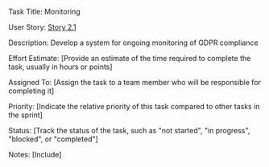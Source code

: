 Task Title: Monitoring

User Story: [Story 2.1](documentation/theme_1/initiatives/Epics/Stories/Story_2.1.md)

Description: Develop a system for ongoing monitoring of GDPR compliance

Effort Estimate: [Provide an estimate of the time required to complete the task, usually in hours or points]

Assigned To: [Assign the task to a team member who will be responsible for completing it]

Priority: [Indicate the relative priority of this task compared to other tasks in the sprint]

Status: [Track the status of the task, such as "not started", "in progress", "blocked", or "completed"]

Notes: [Include]